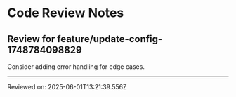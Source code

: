 # Code Review Notes

## Review for feature/update-config-1748784098829

Consider adding error handling for edge cases.

---
Reviewed on: 2025-06-01T13:21:39.556Z